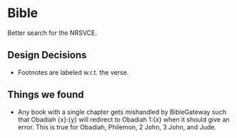 # Bible
Better search for the NRSVCE. 

## Design Decisions
- Footnotes are labeled w.r.t. the verse. 

## Things we found
- Any book with a single chapter gets mishandled by BibleGateway such that Obadiah {x}:{y} will redirect to Obadiah 1:{x} when it should give an error. This is true for Obadiah, Philemon, 2 John, 3 John, and Jude. 